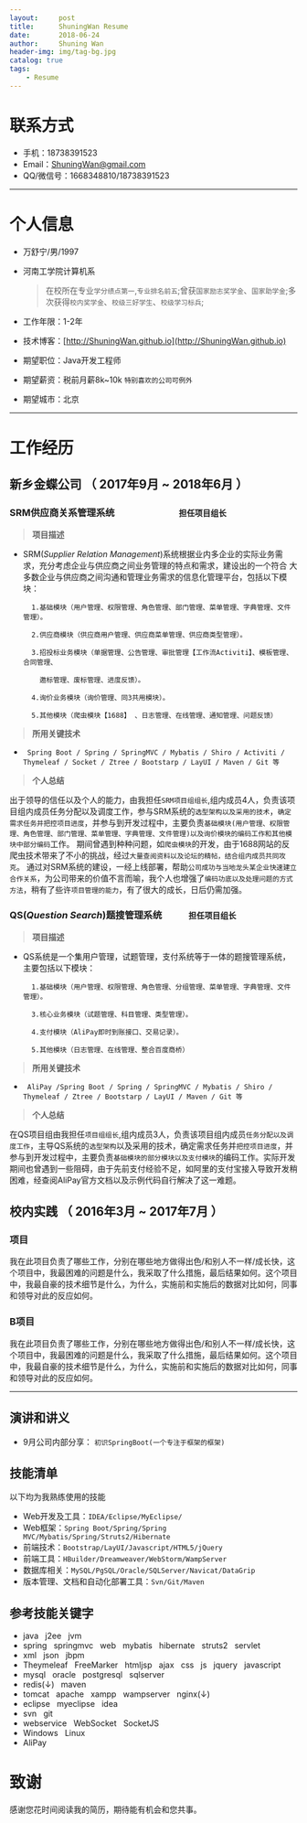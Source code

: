 ```yaml
---
layout:     post
title:      ShuningWan Resume
date:       2018-06-24
author:     Shuning Wan
header-img: img/tag-bg.jpg
catalog: true
tags:
    - Resume
---
```

# 联系方式
- 手机：18738391523
- Email：ShuningWan@gmail.com
- QQ/微信号：1668348810/18738391523

---

# 个人信息

 - 万舒宁/男/1997
 - 河南工学院计算机系 
 
    >在校所在专业```学分绩点第一```,```专业排名前五```;曾获```国家励志奖学金```、```国家助学金```;多次获得```校内奖学金```、```校级三好学生```、```校级学习标兵```;
 - 工作年限：1-2年
 - 技术博客：[http://ShuningWan.github.io](http://ShuningWan.github.io)
 - 期望职位：Java开发工程师
 - 期望薪资：税前月薪8k~10k ```特别喜欢的公司可例外```
 - 期望城市：北京

---

# 工作经历

## 新乡金蝶公司 （ 2017年9月 ~ 2018年6月 ）

### **SRM**供应商关系管理系统 &nbsp;&nbsp;&nbsp;&nbsp;&nbsp;&nbsp;&nbsp;&nbsp;&nbsp;&nbsp;&nbsp;&nbsp;&nbsp;&nbsp;&nbsp;&nbsp;&nbsp;&nbsp;&nbsp;&nbsp;&nbsp;&nbsp;&nbsp;&nbsp;&nbsp;&nbsp;&nbsp;&nbsp;````担任项目组长````
>**项目描述**

- SRM(*Supplier Relation Management*)系统根据业内多企业的实际业务需求，充分考虑企业与供应商之间业务管理的特点和需求，建设出的一个符合
大多数企业与供应商之间沟通和管理业务需求的信息化管理平台，包括以下模块：

        1.基础模块（用户管理、权限管理、角色管理、部门管理、菜单管理、字典管理、文件管理）。
        
        2.供应商模块（供应商用户管理、供应商菜单管理、供应商类型管理）。
        
        3.招投标业务模块（单据管理、公告管理、审批管理【工作流Activiti】、模板管理、合同管理、
          
          邀标管理、废标管理、进度反馈）。
       
        4.询价业务模块（询价管理、同3共用模块）。
        
        5.其他模块（爬虫模块【1688】 、日志管理、在线管理、通知管理、问题反馈）
        
>**所用关键技术**

- ``` Spring Boot / Spring / SpringMVC / Mybatis / Shiro / Activiti / Thymeleaf / Socket / Ztree / Bootstarp / LayUI / Maven / Git 等```

>**个人总结**
    
出于领导的信任以及个人的能力，由我担任```SRM项目组组长```,组内成员4人，负责该项目组内成员任务分配以及调度工作，参与SRM系统的```选型架构以及采用的技术```，```确定需求任务并把控项目进度```，并参与到开发过程中，主要负责```基础模块(用户管理、权限管理、角色管理、部门管理、菜单管理、字典管理、文件管理)以及询价模块的编码工作和其他模块中部分编码```工作。
期间曾遇到种种问题，如```爬虫模块```的开发，由于1688网站的反爬虫技术带来了不小的挑战，经过```大量查阅资料以及论坛的精帖，结合组内成员共同攻克```。
通过对SRM系统的建设，一经上线部署，帮助```公司成功与当地龙头某企业快速建立合作关系```，为公司带来的价值不言而喻，我个人也增强了```编码功底以及处理问题的方式方法```，稍有了些许```项目管理的能力```，有了很大的成长，日后仍需加强。
    

### **QS**(*Question Search*)题搜管理系统 &nbsp;&nbsp;&nbsp;&nbsp;&nbsp;&nbsp;&nbsp;&nbsp;&nbsp;&nbsp;&nbsp;````担任项目组长````
>**项目描述**

- QS系统是一个集用户管理，试题管理，支付系统等于一体的题搜管理系统，主要包括以下模块：

        1.基础模块（用户管理、权限管理、角色管理、分组管理、菜单管理、字典管理、文件管理）。
        
        3.核心业务模块（试题管理、科目管理、类型管理）。
       
        4.支付模块（AliPay即时到账接口、交易记录）。
        
        5.其他模块（日志管理、在线管理、整合百度商桥）
        
>**所用关键技术**

- ``` AliPay /Spring Boot / Spring / SpringMVC / Mybatis / Shiro / Thymeleaf / Ztree / Bootstarp / LayUI / Maven / Git 等```

>**个人总结**

在QS项目组由我担任```项目组组长```,组内成员3人，负责该项目组内成员```任务分配以及调度工作```，主导QS系统的```选型架构```以及采用的技术，确定需求任务并```把控项目进度```，并参与到开发过程中，主要负责```基础模块的部分模块以及支付模块```的编码工作。实际开发期间也曾遇到一些阻碍，由于先前支付经验不足，如阿里的支付宝接入导致开发稍困难，经查阅AliPay官方文档以及示例代码自行解决了这一难题。


 
## 校内实践 （ 2016年3月 ~ 2017年7月 ）

### 项目 
我在此项目负责了哪些工作，分别在哪些地方做得出色/和别人不一样/成长快，这个项目中，我最困难的问题是什么，我采取了什么措施，最后结果如何。这个项目中，我最自豪的技术细节是什么，为什么，实施前和实施后的数据对比如何，同事和领导对此的反应如何。


### B项目 
我在此项目负责了哪些工作，分别在哪些地方做得出色/和别人不一样/成长快，这个项目中，我最困难的问题是什么，我采取了什么措施，最后结果如何。这个项目中，我最自豪的技术细节是什么，为什么，实施前和实施后的数据对比如何，同事和领导对此的反应如何。

---

## 演讲和讲义

 - 9月公司内部分享：  ```初识SpringBoot(一个专注于框架的框架)```
 
## 技能清单
以下均为我熟练使用的技能

- Web开发及工具：```IDEA/Eclipse/MyEclipse/```
- Web框架：```Spring Boot/Spring/Spring MVC/Mybatis/Spring/Struts2/Hibernate```
- 前端技术：```Bootstrap/LayUI/Javascript/HTML5/jQuery```
- 前端工具：```HBuilder/Dreamweaver/WebStorm/WampServer```
- 数据库相关：```MySQL/PgSQL/Oracle/SQLServer/Navicat/DataGrip```
- 版本管理、文档和自动化部署工具：```Svn/Git/Maven```

## 参考技能关键字

- java &nbsp; j2ee &nbsp; jvm
- spring &nbsp; springmvc &nbsp; web &nbsp; mybatis &nbsp; hibernate &nbsp; struts2 &nbsp; servlet
- xml &nbsp; json &nbsp; jbpm
- Theymeleaf &nbsp; FreeMarker &nbsp; htmljsp &nbsp; ajax &nbsp; css &nbsp; js &nbsp; jquery &nbsp; javascript
- mysql &nbsp; oracle &nbsp; postgresql &nbsp; sqlserver
- redis(↓) &nbsp; maven
- tomcat &nbsp; apache &nbsp; xampp &nbsp; wampserver &nbsp; nginx(↓)
- eclipse &nbsp; myeclipse &nbsp; idea
- svn &nbsp; git
- webservice &nbsp; WebSocket &nbsp; SocketJS
- Windows &nbsp; Linux
- AliPay

# 致谢
感谢您花时间阅读我的简历，期待能有机会和您共事。
